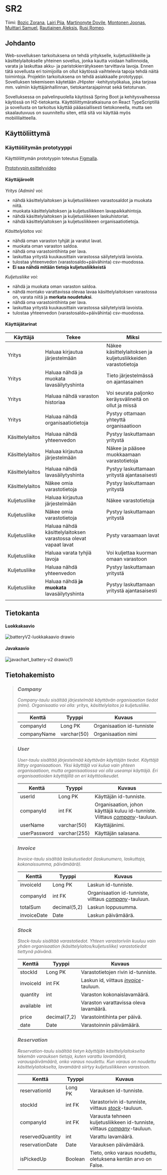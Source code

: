 # SR2

Tiimi: [Bozic Zorana](https://github.com/zokaas), [Lairi Piia](https://github.com/piialairi), [Martinonyte Dovile](https://github.com/dovile-mart), [Montonen Joonas](https://github.com/F0rsu), [Muittari Samuel](https://github.com/samuelmuittari), [Rautiainen Aleksis](https://github.com/aleraut), [Rusi Romeo](https://github.com/romeorusi).

## Johdanto

<!--
Johdantoon kirjoitetaan lyhyt, ytimekäs kuvaus siitä, mikä on projektin aihe,
kuka on asiakas (käyttäjä), mitä hän haluaa ja saa järjestelmältä, mitä
tekniikoita käytetään ja mitä konkreettisesti on valmiina, kun projekti päättyy.

-   Järjestelmän tarkoitus ja tiivis kuvaus siitä, mistä on kyse ja kenelle järjestelmä on tarkoitettu.
-   Toteutus- ja toimintaympäristö lyhyesti:
    -   Palvelinpuolen ratkaisut ja teknologiat (esim. palvelinteknologia, mikä tietokantajärjestelmä on käytössä)
    -   Käyttöliittymäratkaisut ja teknologiat (esim. päätelaitteet: puhelin,
    täppäri, desktop)

    -->

Web-sovelluksen tarkoituksena on tehdä yritykselle, kuljetusliikkeille ja käsittelylaitokselle yhteinen sovellus, jonka kautta voidaan hallinnoida, varata ja laskuttaa akku- ja paristokierrätykseen tarvittavia lavoja. Ennen tätä sovellusta eri toimijoilla on ollut käytössä vaihtelevia tapoja tehdä näitä toimintoja. Projektin tarkoituksena on tehdä asiakkaalle prototyyppi.
Sovelluksen tekemiseen käytetään JHipster -kehitystyökalua, joka tarjoaa mm. valmiin käyttäjänhallinnan, tietokantarajapinnat sekä tietoturvan.

Sovelluksessa on palvelinpuolella käytössä Spring Boot ja kehitysvaiheessa käytössä on H2-tietokanta. Käyttöliittymäratkaisuna on React TypeScriptillä ja sovellusta on tarkoitus käyttää pääasiallisesti tietokoneella, mutta sen skaalautuvuus on suunniteltu siten, että sitä voi käyttää myös mobiililaitteella.

<!--
## Järjestelmän määrittely

Määrittelyssä järjestelmää tarkastellaan käyttäjän näkökulmasta. Järjestelmän
toiminnot hahmotellaan käyttötapausten tai käyttäjätarinoiden kautta, ja kuvataan järjestelmän
käyttäjäryhmät.

-   Lyhyt kuvaus käyttäjäryhmistä (rooleista)
Sovelluksen käyttäjät: Yritys, Käsittelylaitos, Kuljetusliikkeet 1-4
-   Käyttäjäroolit ja roolien tarvitsemat toiminnot, esim. käyttötapauskaaviona
    (use case diagram) tai käyttäjätarinoina.
-   Lyhyt kuvaus käyttötapauksista tai käyttäjätarinat

Kuvauksissa kannattaa harkita, mikä on toteuttajalle ja asiakkaalle oleellista
tietoa ja keskittyä siihen.
-->

## Käyttöliittymä

### Käyttöliitymän prototyyppi

Käyttöliittymän prototyypin toteutus [Figmalla](https://www.figma.com/proto/ro5H0JYtuOTCF1MvtBOJzP/Battery?type=design&node-id=2-3&scaling=min-zoom&page-id=0%3A1&starting-point-node-id=2%3A3).

[Prototyypin esittelyvideo](https://youtu.be/tYGiNWlRKU4?si=zZkSN_4aD26bb1Pi)

<!--
Esitetään käyttöliittymän tärkeimmät (vain ne!) näkymät sekä niiden väliset siirtymät käyttöliittymäkaaviona.

Jos näkymän tarkoitus ei ole itsestään selvä, se pitää kuvata lyhyesti.
-->

#### Käyttäjäroolit

_Yritys (Admin) voi:_

- nähdä käsittelylaitoksen ja kuljetusliikkeen varastosaldot ja muokata niitä.
- muokata käsittelylaitoksen ja kuljetusliikkeen lavapaikkahintoja.
- nähdä käsittelylaitoksen ja kuljetusliikkeen laskuhistoriat.
- nähdä käsittelylaitoksen ja kuljetusliikkeen organisaatiotietoja.

_Käsittelylaitos voi:_

- nähdä oman varaston tyhjät ja varatut lavat.
- muokata oman varaston saldoa.
- nähdä oma varastointihinta per lava.
- laskuttaa yritystä kuukausittain varastossa säilytetyistä lavoista.
- tulostaa yhteenvedon (varastosaldo+päivähinta) csv-muodossa.
- **Ei saa nähdä mitään tietoja kuljetusliikkeistä**

_Kuljetusliike voi:_

- nähdä ja muokata oman varaston saldoa.
- nähdä montako varattavissa olevaa lavaa käsittelylaitoksen varastossa on, varata niitä ja **merkata noudetuksi**.
- nähdä oma varastointihinta per lava.
- laskuttaa yritystä kuukausittain varastossa säilytetyistä lavoista.
- tulostaa yhteenvedon (varastosaldo+päivähinta) csv-muodossa.

#### Käyttäjätarinat

| Käyttäjä        | Tekee                                                          | Miksi                                                         |
| --------------- | -------------------------------------------------------------- | ------------------------------------------------------------- |
| Yritys          | Haluaa kirjautua järjestelmään                                 | Näkee käsittelylaitoksen ja kuljetusliikkeiden varastotietoja |
| Yritys          | Haluaa nähdä ja muokata lavasäilytyshinta                      | Tieto järjestelmässä on ajantasainen                          |
| Yritys          | Haluaa nähdä varaston historiaa                                | Voi seurata paljonko keräysvälineitä on ollut ja missä        |
| Yritys          | Haluaa nähdä organisaatiotietoja                               | Pystyy ottamaan yhteyttä organisaatioon                       |
| Käsittelylaitos | Haluaa nähdä yhteenvedon                                       | Pystyy laskuttamaan yritystä                                  |
| Käsittelylaitos | Haluaa kirjautua järjestelmään                                 | Näkee ja pääsee muokkaamaan varastotietoja                    |
| Käsittelylaitos | Haluaa nähdä lavasäilytyshinta                                 | Pystyy laskuttamaan yritystä ajantasaisesti                   |
| Käsittelylaitos | Näkee omia varastotietoja                                      | Pystyy laskuttamaan yritystä                                  |
| Kuljetusliike   | Haluaa kirjautua järjestelmään                                 | Näkee varastotietoja                                          |
| Kuljetusliike   | Näkee omia varastotietoja                                      | Pystyy laskuttamaan yritystä                                  |
| Kuljetusliike   | Haluaa nähdä käsittelylaitoksen varastossa olevat vapaat lavat | Pysty varaamaan lavat                                         |
| Kuljetusliike   | Haluaa varata tyhjiä lavoja                                    | Voi kuljettaa kuorman omaan varastoon                         |
| Kuljetusliike   | Haluaa nähdä yhteenvedon                                       | Pystyy laskuttamaan yritystä                                  |
| Kuljetusliike   | Haluaa nähdä **ja muokata** lavasäilytyshinta                  | Pystyy laskuttamaan yritystä ajantasaisesti                   |
|                 |                                                                |                                                               |

## Tietokanta

#### Luokkakaavio

![batteryV2-luokkakaavio drawio](https://github.com/softalaRyhma2/SR2/assets/71691245/e891cb36-1515-4cb8-ac70-edafe5854788)

#### Javakaavio

![javachart_battery-v2 drawio(1)](https://github.com/softalaRyhma2/SR2/assets/77851668/d7458bec-b2ba-4343-99cc-91eca5657210)

<!--
Järjestelmään säilöttävä ja siinä käsiteltävät tiedot ja niiden väliset suhteet
kuvataan käsitekaaviolla. Käsitemalliin sisältyy myös taulujen välisten viiteyhteyksien ja avainten
määritykset. Tietokanta kuvataan käyttäen jotain kuvausmenetelmää, joko ER-kaaviota ja UML-luokkakaaviota.

Lisäksi kukin järjestelmän tietoelementti ja sen attribuutit kuvataan
tietohakemistossa. Tietohakemisto tarkoittaa yksinkertaisesti vain jokaisen elementin (taulun) ja niiden
attribuuttien (kentät/sarakkeet) listausta ja lyhyttä kuvausta esim. tähän tyyliin:
-->

## Tietohakemisto

> ### _Company_
>
> _Company-taulu sisältää järjestelmää käyttävän organisaation tiedot (nimi). Organisaatio voi olla: yritys, käsittelylaitos ja kuljetusliike._
>
> | Kenttä      | Tyyppi      | Kuvaus                    |
> | ----------- | ----------- | ------------------------- |
> | companyId   | Long PK     | Organisaation id-tunniste |
> | companyName | varchar(50) | Organisaation nimi        |

> ### _User_
>
> _User-taulu sisältää järjestelmää käyttävän käyttäjän tiedot. Käyttäjä liittyy organisaatioon. Yksi käyttäjä voi kulua vain yhteen organisaatioon, mutta organisaatiossa voi olla useampi käyttäjä. Eri organisaatioiden käyttäjillä on eri käyttöoikeudet._
>
> | Kenttä       | Tyyppi       | Kuvaus                                                                                   |
> | ------------ | ------------ | ---------------------------------------------------------------------------------------- |
> | userId       | Long PK      | Käyttäjän id-tunniste.                                                                   |
> | companyId    | int FK       | Organisaation, johon käyttäjä kuluu id-tunniste. Viittaus [_company_](#company)-tauluun. |
> | userName     | varchar(50)  | Käyttäjänimi.                                                                            |
> | userPassword | varchar(255) | Käyttäjän salasana.                                                                      |

> ### _Invoice_
>
> _Invoice-taulu sisältää laskutustiedot (laskunumero, laskuttaja, kokonaissumma, päivämäärä)._
>
> | Kenttä      | Tyyppi       | Kuvaus                                                             |
> | ----------- | ------------ | ------------------------------------------------------------------ |
> | invoiceId   | Long PK      | Laskun id-tunniste.                                                |
> | companyId   | int FK       | Organisaation id-tunniste, viittaus [_company_](#company)-tauluun. |
> | totalSum    | decimal(5,2) | Laskun loppusumma.                                                 |
> | invoiceDate | Date         | Laskun päivämäärä.                                                 |

> ### _Stock_
>
> _Stock-taulu sisältää varastotiedot. Yhteen varastoriviin kuuluu vain yhden organisaation (käsittelylaitos/kuljetusliike) varastotiedot tiettynä päivänä._
>
> | Kenttä    | Tyyppi       | Kuvaus                                             |
> | --------- | ------------ | -------------------------------------------------- |
> | stockId   | Long PK      | Varastotietojen rivin id-tunniste.                 |
> | invoiceId | int FK       | Laskun id, viittaus [_invoice_](#invoice)-tauluun. |
> | quantity  | int          | Varaston kokonaislavamäärä.                        |
> | available | int          | Varaston varattavissa oleva lavamäärä.             |
> | price     | decimal(7,2) | Varastointihinta per päivä.                        |
> | date      | Date         | Varastoinnin päivämäärä.                           |

> ### _Reservation_
>
> _Reservation-taulu sisältää tietyn käyttäjän käsittelylaitokselta tekemän varauksen tietoja, kuten varattu lavamäärä, varauspäivämäärä, onko varaus noudettu. Kun varaus on noudettu käsittelylaitokselta, lavamäärä siirtyy kuljetusliikkeen varastoon._
>
> | Kenttä           | Tyyppi  | Kuvaus                                                                                 |
> | ---------------- | ------- | -------------------------------------------------------------------------------------- |
> | reservationId    | Long PK | Varauksen id-tunniste.                                                                 |
> | stockId          | int FK  | Varastorivin id-tunniste, viittaus [_stock_](#stock)-tauluun.                          |
> | companyId        | int FK  | Varausta tehneen kuljetusliikkeen id-tunniste, viittaus [_company_](#company)-tauluun. |
> | reservedQuantity | int     | Varattu lavamäärä.                                                                     |
> | reservationDate  | Date    | Varauksen päivämäärä.                                                                  |
> | isPickedUp       | Boolean | Tieto, onko varaus noudettu, oletuksena kentän arvo on False.                          |

<!--



## Tekninen kuvaus

Teknisessä kuvauksessa esitetään järjestelmän toteutuksen suunnittelussa tehdyt tekniset
ratkaisut, esim.

-   Missä mikäkin järjestelmän komponentti ajetaan (tietokone, palvelinohjelma)
    ja komponenttien väliset yhteydet (vaikkapa tähän tyyliin:
    https://security.ufl.edu/it-workers/risk-assessment/creating-an-information-systemdata-flow-diagram/)
-   Palvelintoteutuksen yleiskuvaus: teknologiat, deployment-ratkaisut yms.
-   Keskeisten rajapintojen kuvaukset, esimerkit REST-rajapinta. Tarvittaessa voidaan rajapinnan käyttöä täsmentää
    UML-sekvenssikaavioilla.
-   Toteutuksen yleisiä ratkaisuja, esim. turvallisuus.

Tämän lisäksi

-   ohjelmakoodin tulee olla kommentoitua
-   luokkien, metodien ja muuttujien tulee olla kuvaavasti nimettyjä ja noudattaa
    johdonmukaisia nimeämiskäytäntöjä
-   ohjelmiston pitää olla organisoitu komponentteihin niin, että turhalta toistolta
    vältytään

## Testaus

Tässä kohdin selvitetään, miten ohjelmiston oikea toiminta varmistetaan
testaamalla projektin aikana: millaisia testauksia tehdään ja missä vaiheessa.
Testauksen tarkemmat sisällöt ja testisuoritusten tulosten raportit kirjataan
erillisiin dokumentteihin.

Tänne kirjataan myös lopuksi järjestelmän tunnetut ongelmat, joita ei ole korjattu.

## Asennustiedot

Järjestelmän asennus on syytä dokumentoida kahdesta näkökulmasta:

-   järjestelmän kehitysympäristö: miten järjestelmän kehitysympäristön saisi
    rakennettua johonkin toiseen koneeseen

-   järjestelmän asentaminen tuotantoympäristöön: miten järjestelmän saisi
    asennettua johonkin uuteen ympäristöön.

Asennusohjeesta tulisi ainakin käydä ilmi, miten käytettävä tietokanta ja
käyttäjät tulee ohjelmistoa asentaessa määritellä (käytettävä tietokanta,
käyttäjätunnus, salasana, tietokannan luonti yms.).

## Käynnistys- ja käyttöohje

Tyypillisesti tässä riittää kertoa ohjelman käynnistykseen tarvittava URL sekä
mahdolliset kirjautumiseen tarvittavat tunnukset. Jos järjestelmän
käynnistämiseen tai käyttöön liittyy joitain muita toimenpiteitä tai toimintajärjestykseen liittyviä asioita, nekin kerrotaan tässä yhteydessä.

Usko tai älä, tulet tarvitsemaan tätä itsekin, kun tauon jälkeen palaat
järjestelmän pariin !


Back end sovellus käynnistyy komentorivillä komennolla "./mvnw" osoitteessa "localhost:8080" ja front end -sovellus käynnistyy komennolla "npm start" osoitteessa "localhost:"

Sovellus on käytettävissä myös osoitteessa: "tähän tulee heroku tms. osoite"
-->
